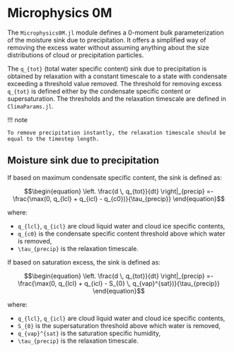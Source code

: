# Microphysics 0M

The `Microphysics0M.jl` module defines a 0-moment bulk parameterization of
  the moisture sink due to precipitation.
It offers a simplified way of removing the excess water
  without assuming anything about the size distributions of cloud
  or precipitation particles.

The ``q_{tot}`` (total water specific content) sink due to precipitation
  is obtained by relaxation with a constant timescale
  to a state with condensate exceeding a threshold value removed.
The threshold for removing excess ``q_{tot}`` is defined either by the
  condensate specific content or supersaturation.
The thresholds and the relaxation timescale are defined in
  `ClimaParams.jl`.

!!! note

    To remove precipitation instantly, the relaxation timescale should be
    equal to the timestep length.

## Moisture sink due to precipitation

If based on maximum condensate specific content, the sink is defined as:
``` math
\begin{equation}
  \left. \frac{d \, q_{tot}}{dt} \right|_{precip} =-
    \frac{\max(0, q_{lcl} + q_{icl} - q_{c0})}{\tau_{precip}}
\end{equation}
```
where:
  - ``q_{lcl}``, ``q_{icl}`` are cloud liquid water and cloud ice specific contents,
  - ``q_{c0}`` is the condensate specific content threshold above which water is removed,
  - ``\tau_{precip}`` is the relaxation timescale.

If based on saturation excess, the sink is defined as:
```math
\begin{equation}
  \left. \frac{d \, q_{tot}}{dt} \right|_{precip} =-
    \frac{\max(0, q_{lcl} + q_{icl} - S_{0} \, q_{vap}^{sat})}{\tau_{precip}}
\end{equation}
```
where:
  - ``q_{lcl}``, ``q_{icl}`` are cloud liquid water and cloud ice specific contents,
  - ``S_{0}`` is the supersaturation threshold above which water is removed,
  - ``q_{vap}^{sat}`` is the saturation specific humidity,
  - ``\tau_{precip}`` is the relaxation timescale.
